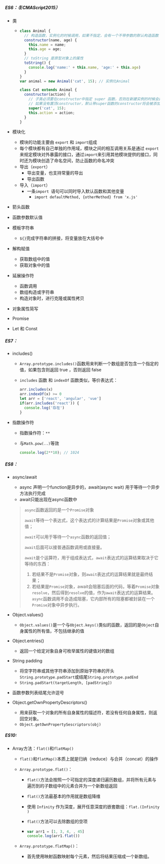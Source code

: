 ##### ES6：（ECMAScript2015）

- 类

  - ```javascript
    class Animal {
      // 构造函数，实例化的时候调用，如果不指定，会有一个不带参数的默认构造函数
      constructor(name, age) {
        this.name = name;
        this.age = age;
      }
      // toString 是原型对象上的属性
      toString() {
        console.log('name:' + this.name, 'age:' + this.age)
      }
    }
    var animal = new Animal('cat', 15); // 实例化Animal
    
    class Cat extends Animal {
      constructor(action) {
        // 子类必须要在constructor中指定 super 函数，否则在新建实例的时候会报错
        // 如果没有置顶constructor，默认带super函数的constructor将会被添加
        super('cat', 15);
        this.action = action;
      }
    }
    ```

    

- 模块化

  - 模块的功能主要由 `export` 和 `import`组成
  - 每个模块都有自己单独的作用域，模块之间的相互调用关系是通过 `export`来规定模块对外暴露的接口，通过`import`来引用其他模块提供的接口，同时还为模块创造了命名空间，防止函数的命名冲突
  - 导出（`export`）
    - 导出变量，也支持常量的导出
    - 导出函数
  - 导入（`import`）
    - 一条`import `语句可以同时导入默认函数和其他变量
      - `import defaultMethod, {otherMethod} from 'x.js'`

- 箭头函数

- 函数参数默认值

- 模板字符串

  - `${}`完成字符串的拼接，将变量放在大括号中 

- 解构赋值

  - 获取数组中的值
  - 获取对象中的值

- 延展操作符

  - 函数调用
  - 数组构造或字符串
  - 构造对象时，进行克隆或属性拷贝

- 对象属性简写

- Promise

- Let 和 Const

##### ES7：

- includes()

  - `Array.prototype.includes()`函数用来判断一个数组是否包含一个指定的值，如果包含则返回 true ，否则返回 false

  - `includes` 函数 和 `indexOf` 函数类似，等价表达式：

    ```javascript
    arr.includes(x)
    arr.indexOf(x) >= 0
    let arr = ['react', 'angular', 'vue']
    if(arr.includes('react')) {
      console.log('存在')
    }
    ```

- 指数操作符

  - 指数操作符：`**`

  - 与`Math.pow(..)`等效

    ```javascript
    console.log(2**10); // 1024
    ```

##### ES8：

- async/await

  - async 声明一个function是异步的，await(async wait) 用于等待一个异步方法执行完成
  - await只能出现在async函数中

  > `async`函数返回的是一个`Promise`对象
  >
  > `await`等待一个表达式，这个表达式的计算结果是`Promise`对象或其他值；
  >
  > `await`可以用于等待一个`async`函数的返回值；
  >
  > `await`后面可以接普通函数调用或直接量。
  >
  > `await`是个运算符，用于组成表达式，`await`表达式的运算结果取决于它等待的东西：
  >
  > 1. 若结果不是`Promise`对象，则`await`表达式的运算结果就是最终结果；
  > 2. 若结果是`Promise`对象，await会阻塞后面的代码，等着`Promise`对象`resolve`，然后得到`resolve`的值，作为`await`表达式的运算结果。`async`函数调用不会造成阻塞，它内部所有的阻塞都被封装在一个`Promise`对象中异步执行。

- Object.values()

  - `Object.values()`是一个与`Object.keys()`类似的函数，返回的是`Object`自身属性的所有值，不包括继承的值

- Object.entries()

  - 返回一个给定对象自身可枚举属性的键值对的数组

- String padding

  - 将空字符串或其他字符串添加到原始字符串的开头`String.prototype.padStart`或结尾`String.prototype.padEnd`
  - `String.padStart(targetLength, [padString])`

- 函数参数列表结尾允许逗号

- Object.getOwnPropertyDescriptors()

  - 用来获取一个对象的所有自身属性的描述符，若没有任何自身属性，则返回空对象。
  - `Object.getOwnPropertySescriptors(obj)`

##### ES10:

- Array方法：`flat()`和`flatMap()`

  - `flat()`和`flatMap()`本质上就是归纳（reduce）与合并（concat）的操作

  - `Array.prototype.flat()`：

    - `flat()`方法会按照一个可指定的深度递归遍历数组，并将所有元素与遍历到的子数组中的元素合并为一个新数组返回

    - `flat()`方法最基本的作用就是数组降维

    - 使用 `Infinity` 作为深度，展开任意深度的嵌套数组：`flat.(Infinity )`

    - `flat()`方法可以去除数组的空项

    - ```javascript
      var arr1 = [1, 3, 4, , 45]
      console.log(arr1.flat())
      ```

  - `Array.prototype.flatMap()`：

    - 首先使用映射函数映射每个元素，然后将结果压缩成一个新数组。
